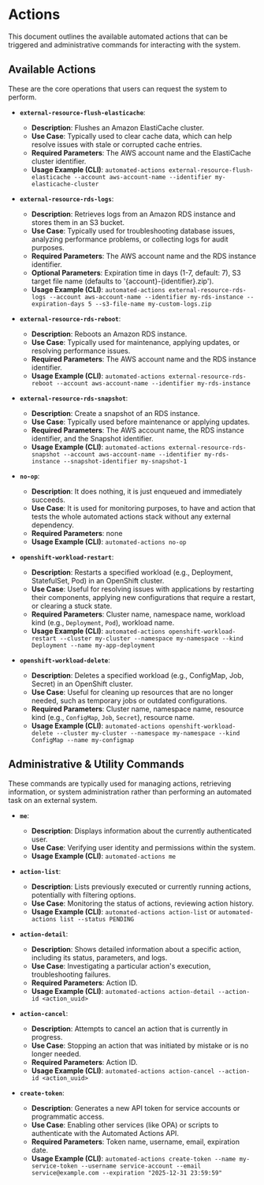 # Actions

This document outlines the available automated actions that can be triggered and administrative commands for interacting with the system.

## Available Actions

These are the core operations that users can request the system to perform.

* **`external-resource-flush-elasticache`**:
  * **Description**: Flushes an Amazon ElastiCache cluster.
  * **Use Case**: Typically used to clear cache data, which can help resolve issues with stale or corrupted cache entries.
  * **Required Parameters**: The AWS account name and the ElastiCache cluster identifier.
  * **Usage Example (CLI)**: `automated-actions external-resource-flush-elasticache --account aws-account-name --identifier my-elasticache-cluster`

* **`external-resource-rds-logs`**:
  * **Description**: Retrieves logs from an Amazon RDS instance and stores them in an S3 bucket.
  * **Use Case**: Typically used for troubleshooting database issues, analyzing performance problems, or collecting logs for audit purposes.
  * **Required Parameters**: The AWS account name and the RDS instance identifier.
  * **Optional Parameters**: Expiration time in days (1-7, default: 7), S3 target file name (defaults to '{account}-{identifier}.zip').
  * **Usage Example (CLI)**: `automated-actions external-resource-rds-logs --account aws-account-name --identifier my-rds-instance --expiration-days 5 --s3-file-name my-custom-logs.zip`

* **`external-resource-rds-reboot`**:
  * **Description**: Reboots an Amazon RDS instance.
  * **Use Case**: Typically used for maintenance, applying updates, or resolving performance issues.
  * **Required Parameters**: The AWS account name and the RDS instance identifier.
  * **Usage Example (CLI)**: `automated-actions external-resource-rds-reboot --account aws-account-name --identifier my-rds-instance`

* **`external-resource-rds-snapshot`**:
  * **Description**: Create a snapshot of an RDS instance.
  * **Use Case**: Typically used before maintenance or applying updates.
  * **Required Parameters**: The AWS account name, the RDS instance identifier, and the Snapshot identifier.
  * **Usage Example (CLI)**: `automated-actions external-resource-rds-snapshot --account aws-account-name --identifier my-rds-instance --snapshot-identifier my-snapshot-1`

* **`no-op`**:
  * **Description**: It does nothing, it is just enqueued and immediately succeeds.
  * **Use Case**: It is used for monitoring purposes, to have and action that tests the whole automated actions stack without any external dependency.
  * **Required Parameters**: none
  * **Usage Example (CLI)**: `automated-actions no-op`

* **`openshift-workload-restart`**:
  * **Description**: Restarts a specified workload (e.g., Deployment, StatefulSet, Pod) in an OpenShift cluster.
  * **Use Case**: Useful for resolving issues with applications by restarting their components, applying new configurations that require a restart, or clearing a stuck state.
  * **Required Parameters**: Cluster name, namespace name, workload kind (e.g., `Deployment`, `Pod`), workload name.
  * **Usage Example (CLI)**: `automated-actions openshift-workload-restart --cluster my-cluster --namespace my-namespace --kind Deployment --name my-app-deployment`

* **`openshift-workload-delete`**:
  * **Description**: Deletes a specified workload (e.g., ConfigMap, Job, Secret) in an OpenShift cluster.
  * **Use Case**: Useful for cleaning up resources that are no longer needed, such as temporary jobs or outdated configurations.
  * **Required Parameters**: Cluster name, namespace name, resource kind (e.g., `ConfigMap`, `Job`, `Secret`), resource name.
  * **Usage Example (CLI)**: `automated-actions openshift-workload-delete --cluster my-cluster --namespace my-namespace --kind ConfigMap --name my-configmap`

## Administrative & Utility Commands

These commands are typically used for managing actions, retrieving information, or system administration rather than performing an automated task on an external system.

* **`me`**:
  * **Description**: Displays information about the currently authenticated user.
  * **Use Case**: Verifying user identity and permissions within the system.
  * **Usage Example (CLI)**: `automated-actions me`

* **`action-list`**:
  * **Description**: Lists previously executed or currently running actions, potentially with filtering options.
  * **Use Case**: Monitoring the status of actions, reviewing action history.
  * **Usage Example (CLI)**: `automated-actions action-list` or `automated-actions list --status PENDING`

* **`action-detail`**:
  * **Description**: Shows detailed information about a specific action, including its status, parameters, and logs.
  * **Use Case**: Investigating a particular action's execution, troubleshooting failures.
  * **Required Parameters**: Action ID.
  * **Usage Example (CLI)**: `automated-actions action-detail --action-id <action_uuid>`

* **`action-cancel`**:
  * **Description**: Attempts to cancel an action that is currently in progress.
  * **Use Case**: Stopping an action that was initiated by mistake or is no longer needed.
  * **Required Parameters**: Action ID.
  * **Usage Example (CLI)**: `automated-actions action-cancel --action-id <action_uuid>`

* **`create-token`**:
  * **Description**: Generates a new API token for service accounts or programmatic access.
  * **Use Case**: Enabling other services (like OPA) or scripts to authenticate with the Automated Actions API.
  * **Required Parameters**: Token name, username, email, expiration date.
  * **Usage Example (CLI)**: `automated-actions create-token --name my-service-token --username service-account --email service@example.com --expiration "2025-12-31 23:59:59"`
